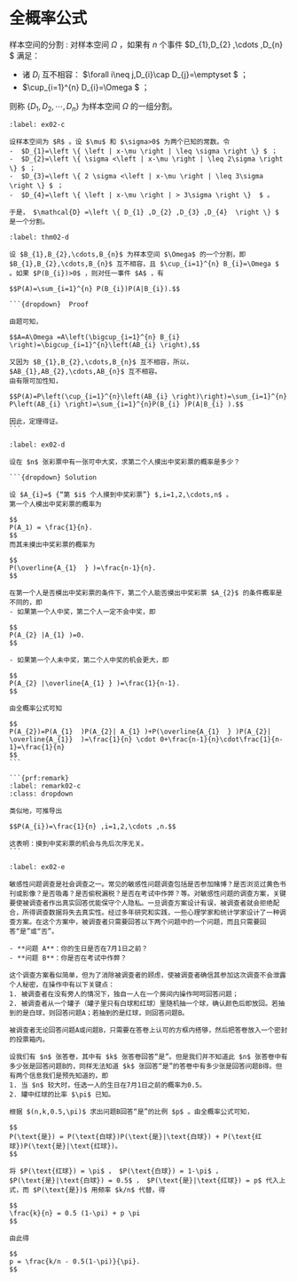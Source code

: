 # 全概率公式

样本空间的分割
: 对样本空间 $\Omega$ ，如果有 $n$ 个事件 $D_{1},D_{2} ,\cdots ,D_{n} $ 满足：

- 诸 $D_{i}$ 互不相容： $\forall i\neq j,D_{i}\cap  D_{j}=\emptyset $ ；
-  $\cup_{i=1}^{n} D_{i}=\Omega $ ；

则称 $\{D_{1},D_{2},\cdots,D_{n}\}$ 为样本空间 $\Omega$ 的一组分割。


```{prf:example}
:label: ex02-c

设样本空间为 $R$ 。设 $\mu$ 和 $\sigma>0$ 为两个已知的常数。令
-  $D_{1}=\left \{ \left | x-\mu \right | \leq \sigma \right \} $ ；
-  $D_{2}=\left \{ \sigma <\left | x-\mu \right | \leq 2\sigma \right \} $ ；
-  $D_{3}=\left \{ 2 \sigma <\left | x-\mu \right | \leq 3\sigma \right \} $ ；
-  $D_{4}=\left \{ \left | x-\mu \right | > 3\sigma \right \}  $ 。

于是， $\mathcal{D} =\left \{ D_{1} ,D_{2} ,D_{3} ,D_{4}  \right \} $ 是一个分割。
```

````{prf:theorem} 全概率公式
:label: thm02-d

设 $B_{1},B_{2},\cdots,B_{n}$ 为样本空间 $\Omega$ 的一个分割，即 $B_{1},B_{2},\cdots,B_{n}$ 互不相容，且 $\cup_{i=1}^{n} B_{i}=\Omega $ 。如果 $P(B_{i})>0$ ，则对任一事件 $A$ ，有

$$P(A)=\sum_{i=1}^{n} P(B_{i})P(A|B_{i}).$$

```{dropdown}  Proof

由题可知，

$$A=A\Omega =A\left(\bigcup_{i=1}^{n} B_{i} \right)=\bigcup_{i=1}^{n}\left(AB_{i} \right),$$

又因为 $B_{1},B_{2},\cdots,B_{n}$ 互不相容，所以， $AB_{1},AB_{2},\cdots,AB_{n}$ 互不相容。
由有限可加性知，

$$P(A)=P\left(\cup_{i=1}^{n}\left(AB_{i} \right)\right)=\sum_{i=1}^{n} P\left(AB_{i} \right)=\sum_{i=1}^{n}P(B_{i} )P(A|B_{i} ).$$

因此，定理得证。
```
````

````{prf:example} 摸彩模型
:label: ex02-d

设在 $n$ 张彩票中有一张可中大奖，求第二个人摸出中奖彩票的概率是多少？

```{dropdown} Solution

设 $A_{i}=$ {“第 $i$ 个人摸到中奖彩票”} $,i=1,2,\cdots,n$ 。
第一个人模出中奖彩票的概率为

$$
P(A_1) = \frac{1}{n}.
$$
而其未摸出中奖彩票的概率为

$$
P(\overline{A_{1}  } )=\frac{n-1}{n}.
$$

在第一个人是否模出中奖彩票的条件下，第二个人能否摸出中奖彩票 $A_{2}$ 的条件概率是不同的，即
- 如果第一个人中奖，第二个人一定不会中奖，即

$$
P(A_{2} |A_{1} )=0.
$$

- 如果第一个人未中奖，第二个人中奖的机会更大，即

$$
P(A_{2} |\overline{A_{1} } )=\frac{1}{n-1}.
$$

由全概率公式可知

$$
P(A_{2})=P(A_{1}  )P(A_{2}| A_{1} )+P(\overline{A_{1}  } )P(A_{2}| \overline{A_{1}}  )=\frac{1}{n} \cdot 0+\frac{n-1}{n}\cdot\frac{1}{n-1}=\frac{1}{n} 
$$
```

```{prf:remark} 
:label: remark02-c
:class: dropdown

类似地，可推导出

$$P(A_{i})=\frac{1}{n} ,i=1,2,\cdots ,n.$$

这表明：摸到中奖彩票的机会与先后次序无关。
```
````

````{prf:example} 敏感性问题调查
:label: ex02-e

敏感性问题调查是社会调查之一。常见的敏感性问题调查包括是否参加赌博？是否浏览过黄色书刊或影像？是否吸毒？是否偷税漏税？是否在考试中作弊？等。对敏感性问题的调查方案，关键要使被调查者作出真实回答优能保守个人隐私。一旦调查方案设计有误，被调查者就会拒绝配合，所得调查数据将失去真实性。经过多年研究和实践，一些心理学家和统计学家设计了一种调查方案。在这个方案中，被调查者只需要回答以下两个问题中的一个问题，而且只需要回答“是”或“否”。

- **问题 A**：你的生日是否在7月1日之前？
- **问题 B**：你是否在考试中作弊？

这个调查方案看似简单，但为了消除被调查者的顾虑，使被调查者确信其参加这次调查不会泄露个人秘密，在操作中有以下关键点：
1. 被调查者在没有旁人的情况下，独自一人在一个房间内操作呵呵回答问题；
2. 被调查者从一个罐子（罐子里只有白球和红球）里随机抽一个球，确认颜色后即放回。若抽到的是白球，则回答问题A；若抽到的是红球，则回答问题B。

被调查者无论回答问题A或问题B，只需要在答卷上认可的方框内搭够，然后把答卷放入一个密封的投票箱内。

设我们有 $n$ 张答卷，其中有 $k$ 张答卷回答“是”。但是我们并不知道此 $n$ 张答卷中有多少张是回答问题B的，同样无法知道 $k$ 张回答“是”的答卷中有多少张是回答问题B得。但有两个信息我们是预先知道的，即
1. 当 $n$ 较大时，任选一人的生日在7月1日之前的概率为0.5。
2. 罐中红球的比率 $\pi$ 已知。

根据 $(n,k,0.5,\pi)$ 求出问题B回答“是”的比例 $p$ 。由全概率公式可知，

$$
P(\text{是}) = P(\text{白球})P(\text{是}|\text{白球}) + P(\text{红球})P(\text{是}|\text{红球})。
$$

将 $P(\text{红球}) = \pi$ ， $P(\text{白球}) = 1-\pi$ ， $P(\text{是}|\text{白球}) = 0.5$ ， $P(\text{是}|\text{红球}) = p$ 代入上式，而 $P(\text{是})$ 用频率 $k/n$ 代替，得

$$
\frac{k}{n} = 0.5 (1-\pi) + p \pi
$$

由此得

$$
p = \frac{k/n - 0.5(1-\pi)}{\pi}.
$$
````



